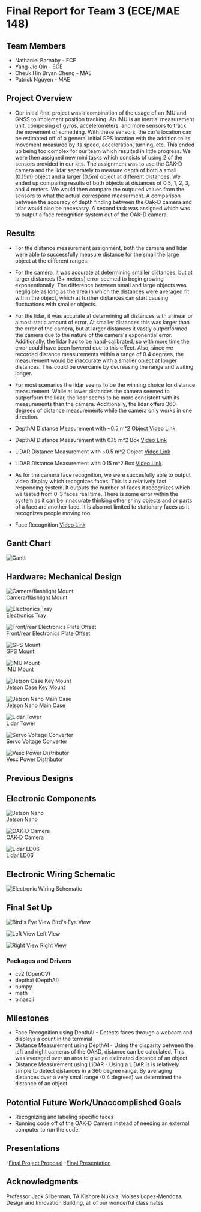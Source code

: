 # Final Report for Team 3 (ECE/MAE 148)

## Team Members
* Nathaniel Barnaby - ECE
* Yang-Jie Qin - ECE
* Cheuk Hin Bryan Cheng - MAE
* Patrick Nguyen - MAE

## Project Overview
* Our initial final project was a combination of the usage of an IMU and GNSS to implement position tracking. An IMU is an inertial measurement unit, composing of gyros, accelerometers, and more sensors to track the movement of something. With these sensors, the car's location can be estimated off of a general initial GPS location with the addition to its movement measured by its speed, acceleration, turning, etc. This ended up being too complex for our team which resulted in little progress. We were then assigned new mini tasks which consists of using 2 of the sensors provided in our kits. The assignment was to use the OAK-D camera and the lidar separately to measure depth of both a small (0.15m) object and a larger (0.5m) object at different distances. We ended up comparing results of both objects at distances of 0.5, 1, 2, 3, and 4 meters. We would then compare the outputed values from the sensors to what the actual correspond measurment. A comparison between the accuracy of depth finding between the Oak-D camera and lidar would also be necesasry. A second task was assigned which was to output a face recognition system out of the OAK-D camera. 

## Results
* For the distance measurement assignment, both the camera and lidar were able to successfully measure distance for the small the large object at the different ranges. 
* For the camera, it was accurate at determining smaller distances, but at larger distances (3+ meters) error seemed to begin growing exponentionally. The difference between small and large objects was negligible as long as the area in which the distances were averaged fit within the object, which at further distances can start causing fluctuations with smaller objects. 
* For the lidar, it was accurate at determining all distances with a linear or almost static amount of error. At smaller distances this was larger than the error of the camera, but at larger distances it vastly outperformed the camera due to the nature of the camera's exponential error. Additionally, the lidar had to be hand-calibrated, so with more time the error could have been lowered due to this effect. Also, since we recorded distance measurements within a range of 0.4 degrees, the measurement would be inaccurate with a smaller object at longer distances. This could be overcame by decreasing the range and waiting longer.
* For most scenarios the lidar seems to be the winning choice for distance measurement. While at lower distances the camera seemed to outperform the lidar, the lidar seems to be more consistent with its measurements than the camera. Additionally, the lidar offers 360 degrees of distance measurements while the camera only works in one direction.

* DepthAI Distance Measurement with ~0.5 m^2 Object [Video Link](https://youtube.com/shorts/I1zaVxE-bjM?feature=share)
* DepthAI Distance Measurement with 0.15 m^2 Box [Video Link](https://youtube.com/shorts/GPADi4bS-fw?feature=share)

* LiDAR Distance Measurement with ~0.5 m^2 Object [Video Link](https://youtu.be/Ee81_VBHxKI)
* LiDAR Distance Measurement with 0.15 m^2 Box [Video Link](https://youtu.be/ARffTMx1PJ0)

* As for the camera face recognition, we were succesfully able to output video display which recognizes faces. This is a relatively fast responding system. It outputs the number of faces it recognizes which we tested from 0-3 faces real time. There is some error within the system as it can be innacurate thinking other shiny objects and or parts of a face are another face. It is also not limited to stationary faces as it recognizes people moving too. 
* Face Recognition [Video Link](https://youtu.be/nUz8OR_zHPA)

## Gantt Chart
![Gantt](images/Gantt.png)

## Hardware: Mechanical Design

![Camera/flashlight Mount](images/camera_flashlight_mount.png)\
Camera/flashlight Mount

![Electronics Tray](images/electronics_tray.png)\
Electronics Tray

![Front/rear Electronics Plate Offset](images/front_rear_electronics_plate_offset.png)\
Front/rear Electronics Plate Offset

![GPS Mount](images/gps_mount.png)\
GPS Mount

![IMU Mount](images/imu_mount.png)\
IMU Mount

![Jetson Case Key Mount](images/jetson_case_key_mount.png)\
Jetson Case Key Mount

![Jetson Nano Main Case](images/jetson_nano_main_case.png)\
Jetson Nano Main Case

![Lidar Tower](images/lidar_tower.png)\
Lidar Tower

![Servo Voltage Converter](images/serve_voltage_converter.png)\
Servo Voltage Converter

![Vesc Power Distributor](images/vesc_power_distributor.png)\
Vesc Power Distributor

## Previous Designs


## Electronic Components
![Jetson Nano](images/jetson_nano.jpg)\
Jetson Nano

![OAK-D Camera](mages/oak_d_lite_en.png)\
OAK-D Camera

![Lidar LD06](images/Lidar_LD06.jpg)\
Lidar LD06

## Electronic Wiring Schematic
![Electronic Wiring Schematic](images/electronic_schematic.png)

## Final Set Up
![Bird's Eye View](images/birds_eye.jpg)
Bird's Eye View

![Left View](images/left.jpg)
Left View

![Right View](images/right.jpg)
Right View


### Packages and Drivers
* cv2 (OpenCV)
* depthai (DepthAI)
* numpy
* math
* binascii

## Milestones
* Face Recognition using DepthAI - Detects faces through a webcam and displays a count in the terminal
* Distance Measurement using DepthAI - Using the disparity between the left and right cameras of the OAKD, distance can be calculated. This was averaged over an area to give an estimated distance of an object.
* Distance Measurement using LiDAR - Using a LiDAR is is relatively simple to detect distances in a 360 degree range. By averaging distances over a very small range (0.4 degrees) we determined the distance of an object.


## Potential Future Work/Unaccomplished Goals
* Recognizing and labeling specific faces
* Running code off of the OAK-D Camera instead of needing an external computer to run the code.

## Presentations
-[Final Project Proposal](https://docs.google.com/presentation/d/1vLvXRnHzHm6p_IpEQy8KJgz--vOFd6M9xa7Q-qHD2Ls/edit?usp=sharing)
-[Final Presentation](https://docs.google.com/presentation/d/17J6LZ2QZ177BDr7g3x7ZcxHlyUQ-m4LtXGy9BRernRI/edit?usp=sharing)

## Acknowledgments
Professor Jack Silberman, TA Kishore Nukala, Moises Lopez-Mendoza, Design and Innovation Building, all of our wonderful classmates
